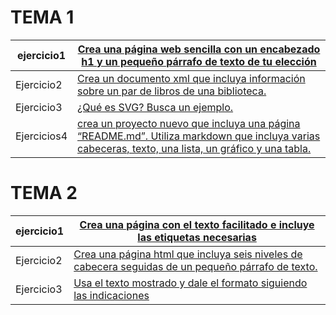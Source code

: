 # TEMA 1
ejercicio1 | [Crea una página web sencilla con un encabezado h1 y un pequeño párrafo de texto de tu elección](https://github.com/JorgeAndres1/Ejercicios-de-lenguaje-de-marca/blob/master/TEMA1/ejercicio1.html)
------------ | -------------
Ejercicio2 | [Crea un documento xml que incluya información sobre un par de libros de una biblioteca.](https://github.com/JorgeAndres1/Ejercicios-de-lenguaje-de-marca/blob/master/TEMA1/ejercicio2.xml)
Ejercicio3 | [¿Qué es SVG? Busca un ejemplo.](https://github.com/JorgeAndres1/Ejercicios-de-lenguaje-de-marca/blob/master/TEMA1/ejercicio3.html)
Ejercicios4 | [crea un proyecto nuevo que incluya una página “README.md”. Utiliza markdown que incluya varias cabeceras, texto, una lista, un gráfico y una tabla.](https://github.com/JorgeAndres1/Ejercicios-de-lenguaje-de-marca/blob/master/TEMA1/Ejercicio4.md)

# TEMA 2
ejercicio1 | [Crea una página con el texto facilitado e incluye las etiquetas necesarias ](https://github.com/JorgeAndres1/Ejercicios-de-lenguaje-de-marca/blob/master/TEMA2/Ejercicio1.md)
------------ | -------------
Ejercicio2 | [Crea una página html que incluya seis niveles de cabecera seguidas de un pequeño párrafo de texto.](https://github.com/JorgeAndres1/Ejercicios-de-lenguaje-de-marca/blob/master/TEMA2/Ejercicio2.md)
Ejercicio3 | [Usa el texto mostrado y dale el formato siguiendo las indicaciones](https://github.com/JorgeAndres1/Ejercicios-de-lenguaje-de-marca/blob/master/TEMA2/Ejercicio3.md)
